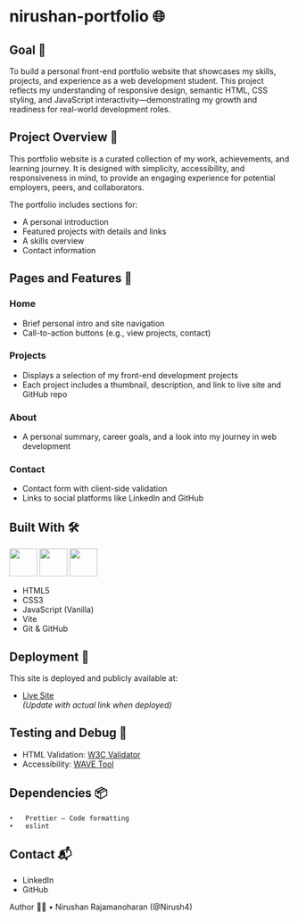 # nirushan-portfolio 🌐

## Goal 🥅

To build a personal front-end portfolio website that showcases my skills, projects, and experience as a web development student. This project reflects my understanding of responsive design, semantic HTML, CSS styling, and JavaScript interactivity—demonstrating my growth and readiness for real-world development roles.

## Project Overview 📝

This portfolio website is a curated collection of my work, achievements, and learning journey. It is designed with simplicity, accessibility, and responsiveness in mind, to provide an engaging experience for potential employers, peers, and collaborators.

The portfolio includes sections for:

- A personal introduction
- Featured projects with details and links
- A skills overview
- Contact information

## Pages and Features 📄

### Home

- Brief personal intro and site navigation
- Call-to-action buttons (e.g., view projects, contact)

### Projects

- Displays a selection of my front-end development projects
- Each project includes a thumbnail, description, and link to live site and GitHub repo

### About

- A personal summary, career goals, and a look into my journey in web development

### Contact

- Contact form with client-side validation
- Links to social platforms like LinkedIn and GitHub

## Built With 🛠️

<img src="/image/html-logo.png" width="50" height="50"> <img src="/image/css-logo.webp" width="50" height="50"> <img src="/image/js-logo.png" width="50" height="50">

- HTML5
- CSS3
- JavaScript (Vanilla)
- Vite
- Git & GitHub

## Deployment 🚀

This site is deployed and publicly available at:

- [Live Site](https://your-netlify-url.netlify.app/)  
  _(Update with actual link when deployed)_

## Testing and Debug 🧪

- HTML Validation: [W3C Validator](https://validator.w3.org/)
- Accessibility: [WAVE Tool](https://wave.webaim.org/)

## Dependencies 📦

    •	Prettier – Code formatting
    •	eslint

## Contact 📬

- LinkedIn
- GitHub

Author ✍🏽
• Nirushan Rajamanoharan (@Nirush4)
